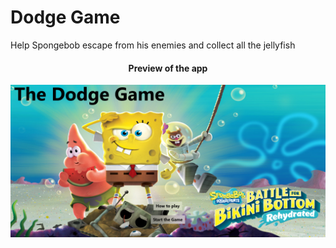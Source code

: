 # Dodge Game
Help Spongebob escape from his enemies and collect all the jellyfish
<div align="center">
<h4>Preview of the app</h4>
<img src="https://github.com/Tali74/DodgeGame/blob/main/game.PNG" width="800">
</div>
